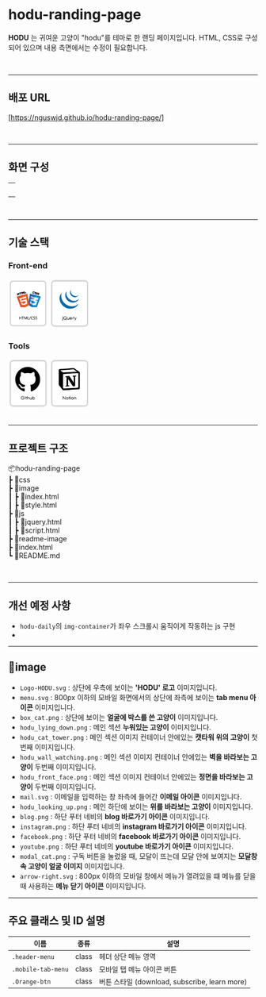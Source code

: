 # hodu-randing-page
__HODU__ 는 귀여운 고양이 "hodu"를 테마로 한 랜딩 페이지입니다. HTML, CSS로 구성되어 있으며 내용 측면에서는 수정이 필요합니다.

<br>

---

## 배포 URL
[https://nguswjd.github.io/hodu-randing-page/]

<br>

---

## 화면 구성
||
|:---:|
|<img src="">|
||

<br>


---


## 기술 스택
### Front-end
<div>
  <img src="readme-image/HTMLCSS.png" width="80">
  <img src="readme-image/jQuery.png" width="80">
</div>

### Tools
<div>
  <img src="readme-image/Github.png" width="80">
  <img src="readme-image/Notion.png" width="80">
</div>

<br>

---

## 프로젝트 구조
📦hodu-randing-page  
┣ 📂css  
┣ 📂image  
┃ ┣ 📜index.html  
┃ ┣ 📜style.html   
┣ 📂js  
┃ ┣ 📜jquery.html  
┃ ┣ 📜script.html  
┣ 📂readme-image    
┣ 📜index.html    
┗ 📜README.md

<br>

---
## 개선 예정 사항
- `hodu-daily`의 `img-container`가 좌우 스크롤시 움직이게 작동하는 js 구현
- 

---

## 📂image
- `Logo-HODU.svg`
  : 상단에 우측에 보이는 **'HODU' 로고** 이미지입니다.
- `menu.svg`
  : 800px 이하의 모바일 화면에서의 상단에 좌측에 보이는 **tab menu 아이콘** 이미지입니다.
- `box_cat.png`
  : 상단에 보이는 **얼굴에 박스를 쓴 고양이**  이미지입니다.
- `hodu_lying_down.png`
  : 메인 섹션 **누워있는 고양이** 이미지입니다.
- `hodu_cat_tower.png`
  : 메인 섹션 이미지 컨테이너 안에있는 **캣타워 위의 고양이** 첫번째 이미지입니다.
- `hodu_wall_watching.png`
  : 메인 섹션 이미지 컨테이너 안에있는 **벽을 바라보는 고양이** 두번째 이미지입니다.
- `hodu_front_face.png`
  : 메인 섹션 이미지 컨테이너 안에있는 **정면을 바라보는 고양이** 두번째 이미지입니다.
- `mail.svg`
  : 이메일을 입력하는 창 좌측에 들어간 **이메일 아이콘** 이미지입니다.
- `hodu_looking_up.png`
  : 메인 하단에 보이는 **위를 바라보는 고양이** 이미지입니다.
- `blog.png`
  : 하단 푸터 네비의 **blog 바로가기 아이콘** 이미지입니다.
- `instagram.png`
  : 하단 푸터 네비의 **instagram 바로가기 아이콘** 이미지입니다.
- `facebook.png`
  : 하단 푸터 네비의 **facebook 바로가기 아이콘** 이미지입니다.
- `youtube.png`
  : 하단 푸터 네비의 **youtube 바로가기 아이콘** 이미지입니다.
- `modal_cat.png`
  : 구독 버튼을 눌렀을 때, 모달이 뜨는데 모달 안에 보여지는 **모달창 속 고양이 얼굴 이미지** 이미지입니다.
- `arrow-right.svg`
  : 800px 이하의 모바일 창에서 메뉴가 열려있을 떄 메뉴를 닫을 때 사용하는 **메뉴 닫기 아이콘** 이미지입니다.

---

## 주요 클래스 및 ID 설명
| 이름            | 종류  | 설명 |
|----------------|-------|------|
| `.header-menu` | class | 헤더 상단 메뉴 영역 |
| `.mobile-tab-menu` | class | 모바일 탭 메뉴 아이콘 버튼 |
| `.Orange-btn` | class | 버튼 스타일 (download, subscribe, learn more) |
